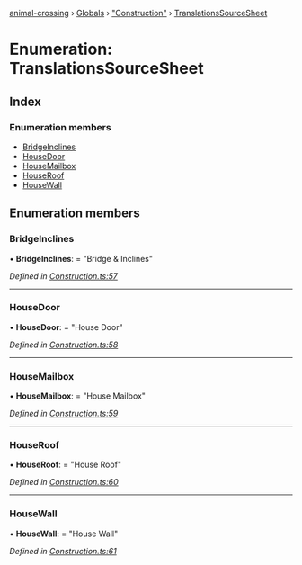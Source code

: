[animal-crossing](../README.md) › [Globals](../globals.md) › ["Construction"](../modules/_construction_.md) › [TranslationsSourceSheet](_construction_.translationssourcesheet.md)

# Enumeration: TranslationsSourceSheet

## Index

### Enumeration members

* [BridgeInclines](_construction_.translationssourcesheet.md#bridgeinclines)
* [HouseDoor](_construction_.translationssourcesheet.md#housedoor)
* [HouseMailbox](_construction_.translationssourcesheet.md#housemailbox)
* [HouseRoof](_construction_.translationssourcesheet.md#houseroof)
* [HouseWall](_construction_.translationssourcesheet.md#housewall)

## Enumeration members

###  BridgeInclines

• **BridgeInclines**: = "Bridge & Inclines"

*Defined in [Construction.ts:57](https://github.com/Norviah/animal-crossing/blob/0da76a6/module/types/Construction.ts#L57)*

___

###  HouseDoor

• **HouseDoor**: = "House Door"

*Defined in [Construction.ts:58](https://github.com/Norviah/animal-crossing/blob/0da76a6/module/types/Construction.ts#L58)*

___

###  HouseMailbox

• **HouseMailbox**: = "House Mailbox"

*Defined in [Construction.ts:59](https://github.com/Norviah/animal-crossing/blob/0da76a6/module/types/Construction.ts#L59)*

___

###  HouseRoof

• **HouseRoof**: = "House Roof"

*Defined in [Construction.ts:60](https://github.com/Norviah/animal-crossing/blob/0da76a6/module/types/Construction.ts#L60)*

___

###  HouseWall

• **HouseWall**: = "House Wall"

*Defined in [Construction.ts:61](https://github.com/Norviah/animal-crossing/blob/0da76a6/module/types/Construction.ts#L61)*
